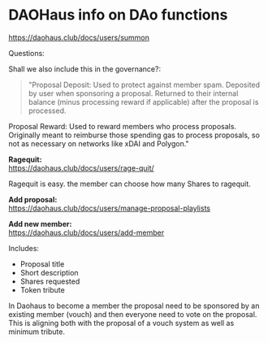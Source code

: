 
# DAOHaus info on DAo functions

https://daohaus.club/docs/users/summon

Questions:

Shall we also include this in the governance?:

>"Proposal Deposit: Used to protect against member spam. Deposited by user when sponsoring a proposal. Returned to their internal balance (minus processing reward if applicable) after the proposal is processed.

Proposal Reward: Used to reward members who process proposals. Originally meant to reimburse those spending gas to process proposals, so not as necessary on networks like xDAI and Polygon."

**Ragequit:**  
https://daohaus.club/docs/users/rage-quit/

Ragequit is easy. the member can choose how many Shares to ragequit.

**Add proposal:**  
https://daohaus.club/docs/users/manage-proposal-playlists

**Add new member:**  
https://daohaus.club/docs/users/add-member

Includes:  
- Proposal title  
- Short description  
- Shares requested  
- Token tribute

In Daohaus to become a member the proposal need to be sponsored by an existing member (vouch) and then everyone need to vote on the proposal.
This is aligning both with the proposal of a vouch system as well as minimum tribute.
